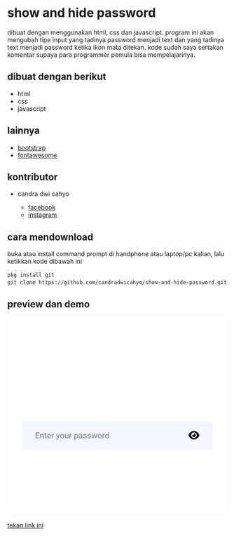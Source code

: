 # show and hide password

dibuat dengan menggunakan html, css dan javascript. program ini akan mengubah tipe input yang tadinya password menjadi text dan yang tadinya text menjadi password ketika ikon mata ditekan. kode sudah saya sertakan komentar supaya para programmer pemula bisa mempelajarinya.

## dibuat dengan berikut

* html
* css
* javascript

## lainnya

* [bootstrap](https://getbootstrap.com)
* [fontawesome](https://fontawesome.com)

## kontributor

* candra dwi cahyo

  * [facebook](https://facebook.com/candradwicahyo18)
  * [instagram](https://instagram.com/candradwicahyo18)

## cara mendownload

buka atau install command prompt di handphone atau laptop/pc kalian, lalu ketikkan kode dibawah ini

```bash 
pkg install git 
git clone https://github.com/candradwicahyo/show-and-hide-password.git
```

## preview dan demo 

![preview](https://github.com/candradwicahyo/show-and-hide-password/blob/master/image.jpg)

[tekan link ini](https://candradwicahyo.github.io/show-and-hide-password)